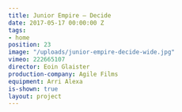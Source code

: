 ```yaml
---
title: Junior Empire — Decide
date: 2017-05-17 00:00:00 Z
tags:
- home
position: 23
image: "/uploads/junior-empire-decide-wide.jpg"
vimeo: 222665107
director: Eoin Glaister
production-company: Agile Films
equipment: Arri Alexa
is-shown: true
layout: project
---
```


